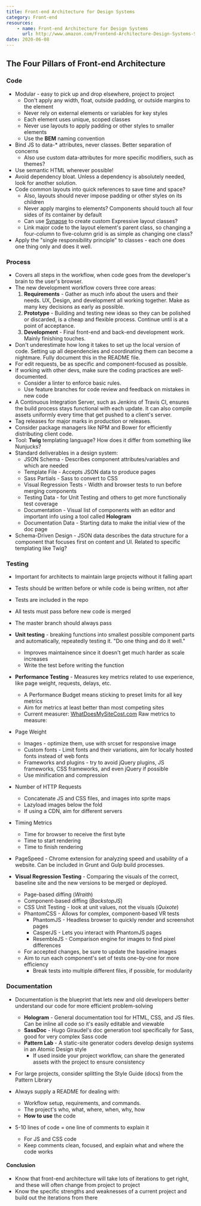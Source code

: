 ```yaml
---
title: Front-end Architecture for Design Systems
category: Front-end
resources:
    - name: Front-end Architecture for Design Systems
      url: http://www.amazon.com/Frontend-Architecture-Design-Systems-Sustainable/dp/1491926783
date: 2020-06-08
---
```


## The Four Pillars of Front-end Architecture

### Code
* Modular - easy to pick up and drop elsewhere, project to project
    * Don't apply any width, float, outside padding, or outside margins to the element
    * Never rely on external elements or variables for key styles
    * Each element uses unique, scoped classes
    * Never use layouts to apply padding or other styles to smaller elements
    * Use the **BEM** naming convention
* Bind JS to data-* attributes, never classes. Better separation of concerns
    * Also use custom data-attributes for more specific modifiers, such as themes?
* Use semantic HTML wherever possible!
* Avoid dependency bloat. Unless a dependency is absolutely needed, look for another solution.
* Code common layouts into quick references to save time and space?
    * Also, layouts should never impose padding or other styles on its children
    * Never apply margins to elements? Components should touch all four sides of its container by default
    * Can use [Synapse](https://github.com/maxx1128/Synapse-Grid) to create custom Expressive layout classes?
    * Link major code to the layout element's parent class, so changing a four-column to five-column grid is as simple as changing one class?
* Apply the "single responsibility principle" to classes - each one does one thing only and does it well.

### Process
* Covers all steps in the workflow, when code goes from the developer's brain to the user's browser.
* The new development workflow covers three core areas:
    1. **Requirements** - Gather as much info about the users and their needs. UX, Design, and development all working together. Make as many key decisions as early as possible.
    2. **Prototype** - Building and testing new ideas so they can be polished or discarded, is a cheap and flexible process. Continue until is at a point of acceptance.
    3. **Development** - Final front-end and back-end development work. Mainly finishing touches.
* Don't underestimate how long it takes to set up the local version of code. Setting up all dependencies and coordinating them can become a nightmare. Fully document this in the README file.
* For edit requests, be as specific and component-focused as possible.
* If working with other devs, make sure the coding practices are well-documented.
    * Consider a linter to enforce basic rules.
    * Use feature branches for code review and feedback on mistakes in new code
* A Continuous Integration Server, such as Jenkins of Travis CI, ensures the build process stays functional with each update. It can also compile assets uniformly every time that get pushed to a client's server.
* Tag releases for major marks in production or releases.
* Consider package managers like NPM and Bower for efficiently distributing client code.
* Tool: **Twig** templating language? How does it differ from something like Nunjucks?
* Standard deliverables in a design system:
    * JSON Schema - Describes component attributes/variables and which are needed
    * Template File - Accepts JSON data to produce pages
    * Sass Partials - Sass to convert to CSS
    * Visual Regression Tests - Width and browser tests to run before merging components
    * Testing Data - for Unit Testing and others to get more functionaliy test coverage
    * Documentation - Visual list of components with an editor and important info using a tool called **Hologram**
    * Documentation Data - Starting data to make the initial view of the doc page
* Schema-Driven Design - JSON data describes the data structure for a component that focuses first on content and UI. Related to specific templating like Twig?

### Testing
* Important for architects to maintain large projects without it falling apart
* Tests should be written before or while code is being written, not after
* Tests are included in the repo
* All tests must pass before new code is merged
* The master branch should always pass

* **Unit testing** - breaking functions into smallest possible component parts and automatically, repeatedly testing it. "Do one thing and do it well."
    * Improves maintainence since it doesn't get much harder as scale increases
    * Write the test before writing the function

* **Performance Testing** - Measures key metrics related to use experience, like page weight, requests, delays, etc.
    * A Performance Budget means sticking to preset limits for all key metrics
    * Aim for metrics at least better than most competing sites
    * Current measurer: [WhatDoesMySiteCost.com](https://whatdoesmysitecost.com/)
Raw metrics to measure:
* Page Weight
    * Images - optimize them, use <picture> with srcset for responsive image
    * Custom fonts - Limit fonts and their variations, aim for locally hosted fonts instead of web fonts
    * Frameworks and plugins - try to avoid jQuery plugins, JS frameworks, CSS frameworks, and even jQuery if possible
    * Use minification and compression
* Number of HTTP Requests
    * Concatenate JS and CSS files, and images into sprite maps
    * Lazyload images below the fold
    * If using a CDN, aim for different servers
* Timing Metrics
    * Time for browser to receive the first byte
    * Time to start rendering
    * Time to finish rendering
* PageSpeed - Chrome extension for analyzing speed and usability of a website. Can be included in Grunt and Gulp build processes.

* **Visual Regression Testing** - Comparing the visuals of the correct, baseline site and the new versions to be merged or deployed.
    * Page-based diffing (*Wraith*)
    * Component-based diffing (*BackstopJS*)
    * CSS Unit Testing - look at unit values, not the visuals (*Quixote*)
    * PhantomCSS - Allows for complex, component-based VR tests
        * PhantomJS - Headless browser to quickly render and screenshot pages
        * CasperJS - Lets you interact with PhantomJS pages
        * ResembleJS - Comparison engine for images to find pixel differences
    * For accepted changes, be sure to update the baseline images
    * Aim to run each component's set of tests one-by-one for more efficiency
        * Break tests into multiple different files, if possible, for modularity


### Documentation
* Documentation is the blueprint that lets new and old developers better understand our code for more efficient problem-solving
    * **Hologram** - General documentation tool for HTML, CSS, and JS files. Can be inline all code so it's easily editable and viewable
    * **SassDoc** - Hugo Giraudel's doc generation tool specifically for Sass, good for very complex Sass code
    *  **Pattern Lab** - A static-site generator coders develop design systems in an Atomic Design style
        *  If used inside your project workflow, can share the generated assets with the project to ensure consistency

* For large projects, consider splitting the Style Guide (docs) from the Pattern Library

* Always supply a README for dealing with:
    * Workflow setup, requirements, and commands.
    * The project's who, what, where, when, why, how
    * **How to use** the code
* 5-10 lines of code = one line of comments to explain it
    * For JS and CSS code
    * Keep comments clean, focused, and explain what and where the code works


#### Conclusion
* Know that front-end architecture will take lots of iterations to get right, and these will often change from project to project
* Know the specific strengths and weaknesses of a current project and build out the iterations from there
